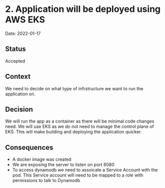 # 2. Application will be deployed using AWS EKS

Date: 2022-01-17

## Status

Accepted

## Context

We need to decide on what type of infrstructure we want to run the application on.

## Decision

We will run the app as a container as there will be minimal code changes need. We will use EKS as we do not need to manage the control plane of EKS. This will make building and deploying the application quicker.

## Consequences

* A docker image was created
* We are exposing the server to listen on port 8080
* To access dynamodb we need to assoicate a Service Account with the pod. This Service account will need to be mapped to a role with permissions to talk to Dynamodb
